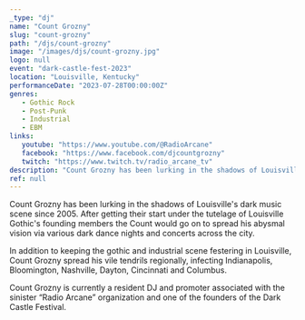 ```yaml
---
_type: "dj"
name: "Count Grozny"
slug: "count-grozny"
path: "/djs/count-grozny"
image: "/images/djs/count-grozny.jpg"
logo: null
event: "dark-castle-fest-2023"
location: "Louisville, Kentucky"
performanceDate: "2023-07-28T00:00:00Z"
genres:
   - Gothic Rock
   - Post-Punk
   - Industrial
   - EBM
links:
   youtube: "https://www.youtube.com/@RadioArcane"
   facebook: "https://www.facebook.com/djcountgrozny"
   twitch: "https://www.twitch.tv/radio_arcane_tv"
description: "Count Grozny has been lurking in the shadows of Louisville's dark music scene since 2005. After getting their start under the tutelage of Louisville Gothic's founding members the Count would go on to spread his abysmal vision via various dark dance nights and concerts across the city."
ref: null
---
```


Count Grozny has been lurking in the shadows of Louisville's dark music scene since 2005. After getting their start under the tutelage of Louisville Gothic's founding members the Count would go on to spread his abysmal vision via various dark dance nights and concerts across the city.



In addition to keeping the gothic and industrial scene festering in Louisville, Count Grozny spread his vile tendrils regionally, infecting Indianapolis, Bloomington, Nashville, Dayton, Cincinnati and Columbus.



Count Grozny is currently a resident DJ and promoter associated with the sinister “Radio Arcane” organization and one of the founders of the Dark Castle Festival.
